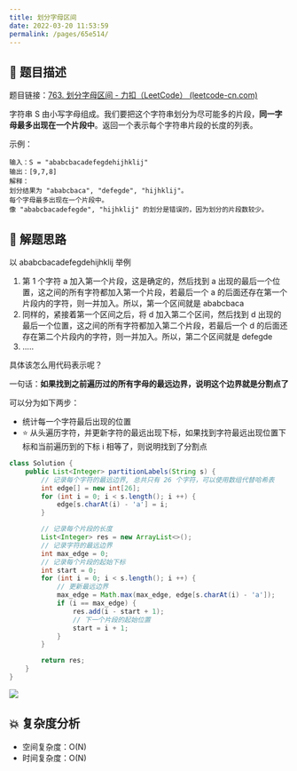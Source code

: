 ```yaml
---
title: 划分字母区间
date: 2022-03-20 11:53:59
permalink: /pages/65e514/
---
```


## 📃 题目描述

题目链接：[763. 划分字母区间 - 力扣（LeetCode） (leetcode-cn.com)](https://leetcode-cn.com/problems/partition-labels/)

字符串 S 由小写字母组成。我们要把这个字符串划分为尽可能多的片段，**同一字母最多出现在一个片段中**。返回一个表示每个字符串片段的长度的列表。

示例：

```
输入：S = "ababcbacadefegdehijhklij"
输出：[9,7,8]
解释：
划分结果为 "ababcbaca", "defegde", "hijhklij"。
每个字母最多出现在一个片段中。
像 "ababcbacadefegde", "hijhklij" 的划分是错误的，因为划分的片段数较少。
```

## 🔔 解题思路

以 ababcbacadefegdehijhklij 举例

1. 第 1 个字符 a 加入第一个片段，这是确定的，然后找到 a 出现的最后一个位置，这之间的所有字符都加入第一个片段，若最后一个 a 的后面还存在第一个片段内的字符，则一并加入。所以，第一个区间就是 ababcbaca
2. 同样的，紧接着第一个区间之后，将 d 加入第二个区间，然后找到 d 出现的最后一个位置，这之间的所有字符都加入第二个片段，若最后一个 d 的后面还存在第二个片段内的字符，则一并加入。所以，第二个区间就是 defegde
3. .....

具体该怎么用代码表示呢？

一句话：**如果找到之前遍历过的所有字母的最远边界，说明这个边界就是分割点了**

可以分为如下两步：

- 统计每一个字符最后出现的位置
- ⭐ 从头遍历字符，并更新字符的最远出现下标，如果找到字符最远出现位置下标和当前遍历到的下标 i 相等了，则说明找到了分割点


```java
class Solution {
    public List<Integer> partitionLabels(String s) {
        // 记录每个字符的最远边界, 总共只有 26 个字符，可以使用数组代替哈希表
        int edge[] = new int[26];
        for (int i = 0; i < s.length(); i ++) {
            edge[s.charAt(i) - 'a'] = i;
        }

        // 记录每个片段的长度
        List<Integer> res = new ArrayList<>();
        // 记录字符的最远边界
        int max_edge = 0;
        // 记录每个片段的起始下标
        int start = 0;
        for (int i = 0; i < s.length(); i ++) {
            // 更新最远边界
            max_edge = Math.max(max_edge, edge[s.charAt(i) - 'a']);
            if (i == max_edge) {
                res.add(i - start + 1);
                // 下一个片段的起始位置
                start = i + 1;
            }
        }

        return res;
    }
}
```

![](https://cs-wiki.oss-cn-shanghai.aliyuncs.com/img/20220117121953.png)

## 💥 复杂度分析

- 空间复杂度：O(N)
- 时间复杂度：O(N)

